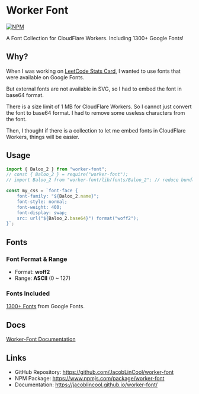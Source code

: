 # Worker Font

 [![NPM](https://img.shields.io/npm/v/worker-font.svg?style=flat)](https://www.npmjs.com/package/worker-font)

 A Font Collection for CloudFlare Workers. Including 1300+ Google Fonts!

## Why?

When I was working on [LeetCode Stats Card](https://github.com/JacobLinCool/LeetCode-Stats-Card), I wanted to use fonts that were available on Google Fonts.

But external fonts are not available in SVG, so I had to embed the font in base64 format.

There is a size limit of 1 MB for CloudFlare Workers. So I cannot just convert the font to base64 format. I had to remove some useless characters from the font.

Then, I thought if there is a collection to let me embed fonts in CloudFlare Workers, things will be easier.

## Usage

```typescript
import { Baloo_2 } from "worker-font";
// const { Baloo_2 } = require("worker-font");
// import Baloo_2 from "worker-font/lib/fonts/Baloo_2"; // reduce bundle size

const my_css = `font-face { 
    font-family: "${Baloo_2.name}";
    font-style: normal;
    font-weight: 400;
    font-display: swap;
    src: url("${Baloo_2.base64}") format("woff2");
}`;
```

## Fonts

### Font Format & Range

- Format: **woff2**
- Range: **ASCII** (0 ~ 127)

### Fonts Included

[1300+ Fonts](https://jacoblincool.github.io/worker-font/modules/Fonts.html) from Google Fonts.

## Docs

[Worker-Font Documentation](https://jacoblincool.github.io/worker-font/)

## Links

- GitHub Repository: <https://github.com/JacobLinCool/worker-font>
- NPM Package: <https://www.npmjs.com/package/worker-font>
- Documentation: <https://jacoblincool.github.io/worker-font/>
